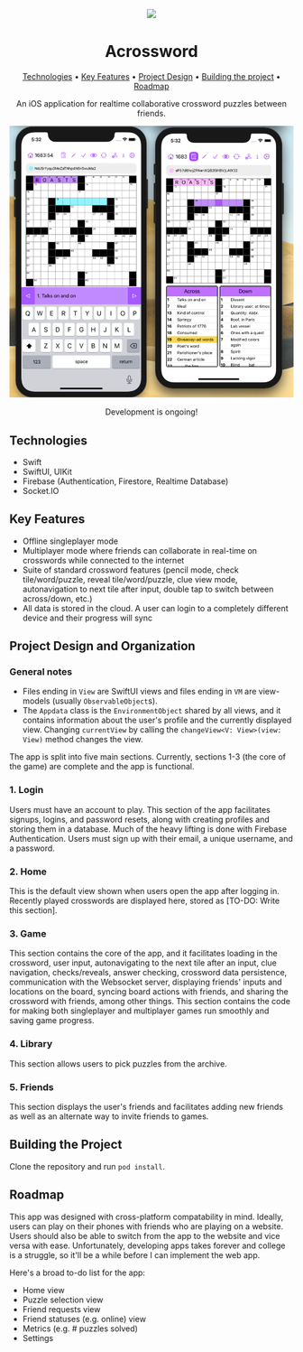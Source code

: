 <p align="center"><img src=".insert_logo_here" width=700px/></p>

<h1 align="center">Acrossword</h1>

<p align="center">
  <a href="#technologies">Technologies</a> •
  <a href="#key-features">Key Features</a> •
  <a href="#project-design-and-organization">Project Design</a> •
  <a href="#building-the-project">Building the project</a> •
  <a href="#Roadmap">Roadmap</a>
</p>

<p align="center">An iOS application for realtime collaborative crossword puzzles between friends.</p>

<p align="center"><img src="./assets/two.png"  width=1000px/></p>
<p align="center"> Development is ongoing! </p>

## Technologies
- Swift
- SwiftUI, UIKit
- Firebase (Authentication, Firestore, Realtime Database)
- Socket.IO

## Key Features
- Offline singleplayer mode
- Multiplayer mode where friends can collaborate in real-time on crosswords while connected to the internet
- Suite of standard crossword features (pencil mode, check tile/word/puzzle, reveal tile/word/puzzle, clue view mode, autonavigation to next tile after input, double tap to switch between across/down, etc.)
- All data is stored in the cloud. A user can login to a completely different device and their progress will sync

## Project Design and Organization
### General notes
- Files ending in `View` are SwiftUI views and files ending in `VM` are view-models (usually `ObservableObject`s). 
- The `Appdata` class is the `EnvironmentObject` shared by all views, and it contains information about the user's profile and the currently displayed view. Changing `currentView` by calling the `changeView<V: View>(view: View)` method changes the view. 

The app is split into five main sections. Currently, sections 1-3 (the core of the game) are complete and the app is functional. 
### 1. Login 
Users must have an account to play. This section of the app facilitates signups, logins, and password resets, along with creating profiles and storing them in a database. Much of the heavy lifting is done with Firebase Authentication. Users must sign up with their email, a unique username, and a password. 
### 2. Home
This is the default view shown when users open the app after logging in. Recently played crosswords are displayed here, stored as [TO-DO: Write this section]. 
### 3. Game
This section contains the core of the app, and it facilitates loading in the crossword, user input, autonavigating to the next tile after an input, clue navigation,  checks/reveals, answer checking, crossword data persistence, communication with the Websocket server, displaying friends' inputs and locations on the board, syncing board actions with friends, and sharing the crossword with friends, among other things. This section contains the code for making both singleplayer and multiplayer games run smoothly and saving game progress. 
### 4. Library
This section allows users to pick puzzles from the archive. 
### 5. Friends
This section displays the user's friends and facilitates adding new friends as well as an alternate way to invite friends to games.

## Building the Project
Clone the repository and run `pod install`. 

## Roadmap
This app was designed with cross-platform compatability in mind. Ideally, users can play on their phones with friends who are playing on a website. Users should also be able to switch from the app to the website and vice versa with ease. Unfortunately, developing apps takes forever and college is a struggle, so it'll be a while before I can implement the web app. 

Here's a broad to-do list for the app:
- Home view
- Puzzle selection view
- Friend requests view
- Friend statuses (e.g. online) view
- Metrics (e.g. # puzzles solved)
- Settings
